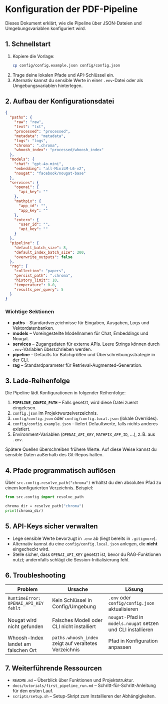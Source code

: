# Konfiguration der PDF-Pipeline

Dieses Dokument erklärt, wie die Pipeline über JSON-Dateien und Umgebungsvariablen konfiguriert wird.

## 1. Schnellstart

1. Kopiere die Vorlage:
   ```bash
   cp config/config.example.json config/config.json
   ```
2. Trage deine lokalen Pfade und API-Schlüssel ein.
3. Alternativ kannst du sensible Werte in einer `.env`-Datei oder als Umgebungsvariablen hinterlegen.

## 2. Aufbau der Konfigurationsdatei

```json
{
  "paths": {
    "raw": "raw",
    "text": "txt",
    "processed": "processed",
    "metadata": "metadata",
    "logs": "logs",
    "chroma": ".chroma",
    "whoosh_index": "processed/whoosh_index"
  },
  "models": {
    "chat": "gpt-4o-mini",
    "embedding": "all-MiniLM-L6-v2",
    "nougat": "facebook/nougat-base"
  },
  "services": {
    "openai": {
      "api_key": ""
    },
    "mathpix": {
      "app_id": "",
      "app_key": ""
    },
    "zotero": {
      "user_id": "",
      "api_key": ""
    }
  },
  "pipeline": {
    "default_batch_size": 8,
    "default_index_batch_size": 200,
    "overwrite_outputs": false
  },
  "rag": {
    "collection": "papers",
    "persist_path": ".chroma",
    "history_limit": 10,
    "temperature": 0.0,
    "results_per_query": 5
  }
}
```

### Wichtige Sektionen
- **paths** – Standardverzeichnisse für Eingaben, Ausgaben, Logs und Vektordatenbanken.
- **models** – Voreingestellte Modellnamen für Chat, Embeddings und Nougat.
- **services** – Zugangsdaten für externe APIs. Leere Strings können durch `.env`-Variablen überschrieben werden.
- **pipeline** – Defaults für Batchgrößen und Überschreibungsstrategie in der CLI.
- **rag** – Standardparameter für Retrieval-Augmented-Generation.

## 3. Lade-Reihenfolge

Die Pipeline lädt Konfigurationen in folgender Reihenfolge:

1. **`PIPELINE_CONFIG_PATH`** – Falls gesetzt, wird diese Datei zuerst eingelesen.
2. `config.json` im Projektwurzelverzeichnis.
3. `config/config.json` oder `config/config.local.json` (lokale Overrides).
4. `config/config.example.json` – liefert Defaultwerte, falls nichts anderes existiert.
5. Environment-Variablen (`OPENAI_API_KEY`, `MATHPIX_APP_ID`, ...), z. B. aus `.env`.

Spätere Quellen überschreiben frühere Werte. Auf diese Weise kannst du sensible Daten außerhalb des Git-Repos halten.

## 4. Pfade programmatisch auflösen

Über `src.config.resolve_path("chroma")` erhältst du den absoluten Pfad zu einem konfigurierten Verzeichnis. Beispiel:

```python
from src.config import resolve_path

chroma_dir = resolve_path("chroma")
print(chroma_dir)
```

## 5. API-Keys sicher verwalten

- Lege sensible Werte bevorzugt in `.env` ab (liegt bereits in `.gitignore`).
- Alternativ kannst du eine `config/config.local.json` anlegen, die **nicht** eingecheckt wird.
- Stelle sicher, dass `OPENAI_API_KEY` gesetzt ist, bevor du RAG-Funktionen nutzt; andernfalls schlägt die Session-Initialisierung fehl.

## 6. Troubleshooting

| Problem | Ursache | Lösung |
| --- | --- | --- |
| `RuntimeError: OPENAI_API_KEY fehlt` | Kein Schlüssel in Config/Umgebung | `.env` oder `config/config.json` aktualisieren |
| Nougat wird nicht gefunden | Falsches Modell oder CLI nicht installiert | `nougat`-Pfad in `models.nougat` setzen und CLI installieren |
| Whoosh-Index landet am falschen Ort | `paths.whoosh_index` zeigt auf veraltetes Verzeichnis | Pfad in Konfiguration anpassen |

## 7. Weiterführende Ressourcen

- `README.md` – Überblick über Funktionen und Projektstruktur.
- `docs/tutorials/first_pipeline_run.md` – Schritt-für-Schritt-Anleitung für den ersten Lauf.
- `scripts/setup.sh` – Setup-Skript zum Installieren der Abhängigkeiten.
